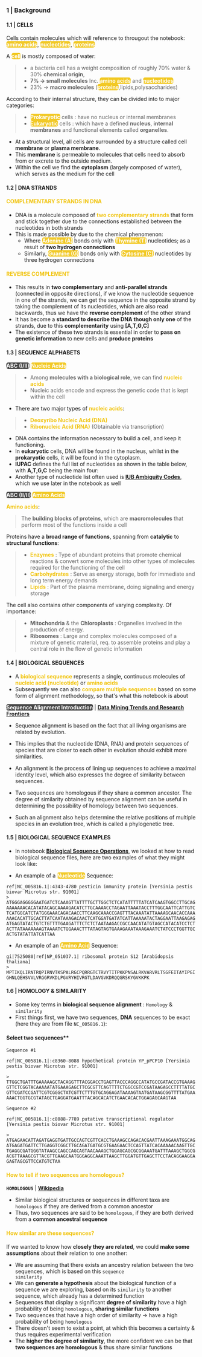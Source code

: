 
### 1 | Background

#### 1.1 | CELLS

Cells contain molecules which will reference to througout the notebook: **<mark style="background-color:#F1C40F;color:white;border-radius:5px;opacity:0.9">amino acids</mark>**, **<mark style="background-color:#F1C40F;color:white;border-radius:5px;opacity:0.9">nucleotides</mark>**, **<mark style="background-color:#F1C40F;color:white;border-radius:5px;opacity:0.9">proteins</mark>**

A **<mark style="background-color:#F1C40F;color:white;border-radius:5px;opacity:0.9">cell</mark>** is mostly composed of water:
> - a bacteria cell has a weight composition of roughly 70% water & 30% <b>chemical origin</b>, 
> - <b>7% -> small molecules</b> Inc. **<mark style="background-color:#F1C40F;color:white;border-radius:5px;opacity:0.9">amino acids</mark>** and **<mark style="background-color:#F1C40F;color:white;border-radius:5px;opacity:0.9">nucleotides</mark>**
> - 23% -> <b>macro molecules</b> (**<mark style="background-color:#F1C40F;color:white;border-radius:5px;opacity:0.9">proteins</mark>**,lipids,polysaccharides)



According to their internal structure, they can be divided into to major categories:

> - **<mark style="background-color:#F1C40F;color:white;border-radius:5px;opacity:0.9">Prokaryotic</mark>** cells : have no nucleus or internal membranes
> - **<mark style="background-color:#F1C40F;color:white;border-radius:5px;opacity:0.9">Eukaryotic</mark>** cells : which have a defined <b>nucleus</b>, <b>internal membranes</b> and functional elements called <b>organelles</b>.

- At a structural level, all cells are surrounded by a structure called cell <b>membrane</b> or <b>plasma membrane</b>. 
- This <b>membrane</b> is permeable to molecules that cells need to absorb from or excrete to the outside medium.
- Within the cell we find the <b>cytoplasm</b> (largely composed of water), which serves as the medium for the cell

#### 1.2 | DNA STRANDS

#### <b><span style='color:#F1C40F'>COMPLEMENTARY STRANDS IN DNA</span></b>

- DNA is a molecule composed of **<span style='color:#F1C40F'>two complementary strands</span>** that form and stick together due to the connections established between the nucleotides in both strands
- This is made possible by due to the chemical phenomenon:
    - Where **<mark style="background-color:#F1C40F;color:white;border-radius:5px;opacity:0.9">Adenine (A)</mark>** bonds only with **<mark style="background-color:#F1C40F;color:white;border-radius:5px;opacity:0.9">Thymine (T)</mark>** nucleotides; as a result of **two hydrogen connections**
    - Similarly, **<mark style="background-color:#F1C40F;color:white;border-radius:5px;opacity:0.9">Guanine (G)</mark>** bonds only with **<mark style="background-color:#F1C40F;color:white;border-radius:5px;opacity:0.9">Cytosine (C)</mark>** nucleotides by three hydrogen connections

#### <b><span style='color:#F1C40F'>REVERSE COMPLEMENT</span></b>

- This results in **two complementary** and **anti-parallel strands** (connected in opposite directions), if we know the nucleotide sequence in one of the strands, we can get the sequence in the opposite strand by taking the complement of its nucleotides, which are also read backwards, thus we have the **reverse complement** of the other strand
- It has become a **standard to describe the DNA though only one** of the strands, due to this **complementarity** using <b>[A,T,G,C]</b>
- The existence of these two strands is essential in order to **pass on genetic information** to new cells and **produce proteins**

#### 1.3 | SEQUENCE ALPHABETS

**<mark style="background-color:#323232;color:white;border-radius:5px;opacity:0.9">ABC (I/II)</mark>** **<mark style="background-color:#F1C40F;color:white;border-radius:5px;opacity:0.9">Nucleic Acids</mark>**

> - Among <b>molecules with a biological role</b>, we can find **<span style='color:#F1C40F'>nucleic acids</span>**
> - Nucleic acids encode and express the genetic code that is kept within the cell
- There are two major types of **<span style='color:#F1C40F'>nucleic acids</span>**: 
> - **<span style='color:#F1C40F'>Deoxyribo Nucleic Acid (DNA)</span>**
> - **<span style='color:#F1C40F'>Ribonucleic Acid (RNA)</span>** (Obtainable via transcription)
- DNA contains the information necessary to build a cell, and keep it functioning. 
- In <b>eukaryotic</b> cells, DNA will be found in the nucleus, whilst in the <b>prokaryotic</b> cells, it will be found in the cytoplasm. 
- <b>IUPAC</b> defines the full list of nucleotides as shown in the table below, with <b>A,T,G,C</b> being the main four:
- Another type of nucleotide list often used is **[IUB Ambiguity Codes](http://biocorp.ca/IUB.php)**, which we use later in the notebook as well

**<mark style="background-color:#323232;color:white;border-radius:5px;opacity:0.9">ABC (II/II)</mark>** **<mark style="background-color:#F1C40F;color:white;border-radius:5px;opacity:0.9">Amino Acids</mark>**

**<span style='color:#F1C40F'>Amino acids</span>**:
> The **building blocks of proteins**, which are <b>macromolecules</b> that perform most of the functions inside a cell

Proteins have a **broad range of functions**, spanning from **catalytic** to **structural functions**:

> - **<span style='color:#F1C40F'>Enzymes</span>** : Type of abundant proteins that promote chemical reactions & convert some molecules into other types of molecules required for the functioning of the cell
> - **<span style='color:#F1C40F'>Carbohydrates</span>** : Serve as energy storage, both for immediate and long term energy demands
> - **<span style='color:#F1C40F'>Lipids</span>** : Part of the plasma membrane, doing signaling and energy storage

The cell also contains other components of varying complexity. Of importance: 
> - <b>Mitochondria</b> & the <b>Chloroplasts</b> : Organelles involved in the production of energy. 
> - <b>Ribosomes</b> : Large and complex molecules composed of a mixture of genetic material, req. to assemble proteins and play a central role in the flow of genetic information

#### 1.4 | BIOLOGICAL SEQUENCES

- A **<span style='color:#F1C40F'>biological sequence</span>** represents a single, continuous molecules of **<span style='color:#F1C40F'>nucleic acid (nucleotide)</span>** or **<span style='color:#F1C40F'>amino acids</span>**
- Subsequently we can also **<span style='color:#F1C40F'>compare multiple sequences</span>** based on some form of alignment methodology, so that's what this notebook is about
    
**<mark style="background-color:#323232;color:white;border-radius:5px;opacity:0.9">Sequence Alignment Introduction</mark>** | **[Data Mining Trends and Research Frontiers](https://www.sciencedirect.com/topics/computer-science/biological-sequence)**

<div class="alert alert-block alert-info">

- Sequence alignment is based on the fact that all living organisms are related by evolution. <br> 
- This implies that the nucleotide (DNA, RNA) and protein sequences of species that are closer to each other in evolution should exhibit more similarities. <br>
    
- An alignment is the process of lining up sequences to achieve a maximal identity level, which also expresses the degree of similarity between sequences. 
    
- Two sequences are homologous if they share a common ancestor. The degree of similarity obtained by sequence alignment can be useful in determining the possibility of homology between two sequences. <br> 
    
- Such an alignment also helps determine the relative positions of multiple species in an evolution tree, which is called a phylogenetic tree. <br>
    
</div>

#### 1.5 | BIOLOGICAL SEQUENCE EXAMPLES

- In notebook **[Biological Sequence Operations](https://www.kaggle.com/shtrausslearning/biological-sequence-operations)**, we looked at how to read biological sequence files, here are two examples of what they might look like:

- An example of a **<mark style="background-color:#F1C40F;color:white;border-radius:5px;opacity:0.9">Nucleotide</mark>** Sequence:

```
ref|NC_005816.1|:4343-4780 pesticin immunity protein [Yersinia pestis biovar Microtus str. 91001]
> ATGGGAGGGGGAATGATCTCAAAGTTATTTTGCTTGGCTCTCATATTTTTATCATCAAGTGGCCTTGCAG
AAAAAAACACATATACAGCAAAAGACATCTTGCAAAACCTAGAATTAAATACCTTTGGCAATTCATTGTC
TCATGGCATCTATGGGAAACAGACAACCTTCAAGCAAACCGAGTTTACAAATATTAAAAGCAACACCAAA
AAACACATTGCACTTATCAATAAAGACAACTCATGGATGATATCATTAAAAATACTAGGAATTAAGAGAG
ATGAGTATACTGTCTGTTTTGAAGATTTCTCTCTAATAAGACCGCCAACATATGTAGCCATACATCCTCT
ACTTATAAAAAAAGTAAAATCTGGAAACTTTATAGTAGTGAAAGAAATAAAGAAATCTATCCCTGGTTGC
ACTGTATATTATCATTAA
```

- An example of an **<mark style="background-color:#F1C40F;color:white;border-radius:5px;opacity:0.9">Amino Acid</mark>** Sequence:

```
gi|7525080|ref|NP_051037.1| ribosomal protein S12 [Arabidopsis thaliana]
> MPTIKQLIRNTRQPIRNVTKSPALRGCPQRRGTCTRVYTITPKKPNSALRKVARVRLTSGFEITAYIPGI
GHNLQEHSVVLVRGGRVKDLPGVRYHIVRGTLDAVGVKDRQQGRSKYGVKKPK
```

#### 1.6 | HOMOLOGY & SIMILARITY

- Some key terms in **biological sequence alignment** : <code>Homology</code> & <code>similarity</code>
- First things first, we have two sequences, **DNA** sequences to be exact (here they are from file <code>NC_005816.1</code>):

#### Select two sequences**

<code>Sequence #1</code>

```
ref|NC_005816.1|:c8360-8088 hypothetical protein YP_pPCP10 [Yersinia pestis biovar Microtus str. 91001]

> TTGGCTGATTTGAAAAAGCTACAGGTTTACGGACCTGAGTTACCCAGGCCATATGCCGATACCGTGAAAG
GTTCTCGGTACAAAAATATGAAAGAGCTTCGCGTTCAGTTTTCTGGCCGTCCGATAAGAGCCTTTTATGC
GTTCGATCCGATTCGTCGGGCTATCGTTCTTTGTGCAGGAGATAAAAGTAATGATAAGCGGTTTTATGAA
AAACTGGTGCGTATAGCTGAGGATGAATTTACAGCACATCTGAACACACTGGAGAGCAAGTAA
```

<code>Sequence #2</code>

```
ref|NC_005816.1|:c8088-7789 putative transcriptional regulator [Yersinia pestis biovar Microtus str. 91001]

> ATGAGAACATTAGATGAGGTGATTGCCAGTCGTTCACCTGAAAGCCAGACACGAATTAAAGAAATGGCAG
ATGAGATGATTCTTGAGGTCGGCTTGCAGATGATGCGTGAAGAACTCCAGTTATCACAAAAACAAGTTGC
TGAGGCGATGGGTATAAGCCAGCCAGCAGTAACAAAGCTGGAGCAGCGCGGAAATGATTTAAAGCTGGCG
ACGTTAAAGCGTTACGTTGAAGCAATGGGAGGCAAATTAAGCTTGGATGTTGAGCTTCCTACAGGAAGGA
GAGTAGCGTTCCATGTCTAA
```

#### <b><span style='color:#F1C40F'>How to tell if two sequences are homologous?</span></b>

**<code>HOMOLOGOUS</code>** | **[Wikipedia](https://en.wikipedia.org/wiki/Homology_(biology))**
- Similar biological structures or sequences in different taxa are <code>homologous</code> if they are derived from a common ancestor
- Thus, two sequences are said to be <code>homologous</code>, if they are both derived from a **common ancestral sequence**

#### <b><span style='color:#F1C40F'>How similar are these sequences?</span></b>

If we wanted to know how **closely they are related**, we could **make some assumptions** about their relation to one another:
- We are assuming that there exists an ancestry relation between the two sequences, which is based on this <code>sequence similarity</code>
- We can **generate a hypothesis** about the biological function of a sequence we are exploring, based on its <code>similarity</code> to another sequence, which already has a determined function
- Sequences that display a significant **degree of similarity** have a high probability of being <code>homologous</code>, **sharing similar functions**
- Two sequences that have a high order of similarity -> have a high probability of being <code>homologous</code>
- There doesn't seem to exist a point, at which this becomes a certainty & thus requires experimental verification
- The **higher the degree of similarity**, the more confident we can be that **two sequences are homologous** & thus share similar functions
